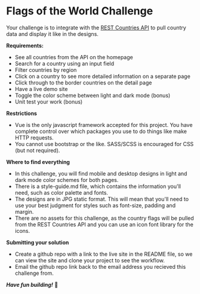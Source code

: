 # Flags of the World Challenge
Your challenge is to integrate with the [REST Countries API](https://restcountries.eu) to pull country data and display it like in the designs.

**Requirements:**
  - See all countries from the API on the homepage
  - Search for a country using an input field
  - Filter countries by region
  - Click on a country to see more detailed information on a separate page
  - Click through to the border countries on the detail page
  - Have a live demo site
  - Toggle the color scheme between light and dark mode (bonus)
  - Unit test your work (bonus)
  
**Restrictions** 
  - Vue is the only javascript framework accepted for this project. You have complete control over which packages you use to do things like make HTTP requests.
  - You cannot use bootstrap or the like. SASS/SCSS is encouraged for CSS (but not required).
  
**Where to find everything**
 - In this challenge, you will find mobile and desktop designs in light and dark mode color schemes for both pages.
 - There is a style-guide.md file, which contains the information you'll need, such as color palette and fonts.
 - The designs are in JPG static format. This will mean that you'll need to use your best judgment for styles such as font-size, padding and margin.
 - There are no assets for this challenge, as the country flags will be pulled from the REST Countries API and you can use an icon font library for the icons.

**Submitting your solution** 
 - Create a github repo with a link to the live site in the README file, so we can view the site and clone your project to see the workflow.
 - Email the github repo link back to the email address you recieved this challenge from.

***Have fun building!*** 🚀
